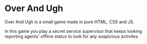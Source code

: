 # Over And Ugh
Over And Ugh is a small game made in pure HTML, CSS and JS.

In this game you play a secret service supervisor that keeps looking reporting agents' offline status to look for any suspicious activites.
